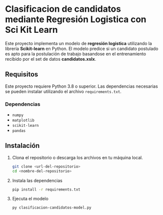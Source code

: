 # Clasificacion de candidatos mediante Regresión Logistica con Sci Kit Learn

Este proyecto implementa un modelo de **regresión logistica** utilizando la librería **Scikit-learn** en Python. El modelo predice si un candidato postulado es apto para la postulación de trabajo basandose en el entrenamiento recibido por el set de datos **candidatos.xslx**.

## Requisitos

Este proyecto requiere Python 3.8 o superior. Las dependencias necesarias se pueden instalar utilizando el archivo `requirements.txt`.

### Dependencias

- `numpy`
- `matplotlib`
- `scikit-learn`
- `pandas`

## Instalación

1. Clona el repositorio o descarga los archivos en tu máquina local.

   ```bash
   git clone <url-del-repositorio>
   cd <nombre-del-repositorio>

2. Instala las dependencias

   ```bash
   pip install -r requirements.txt

3. Ejecuta el modelo

   ```bash
   py clasificacion-candidatos-model.py
